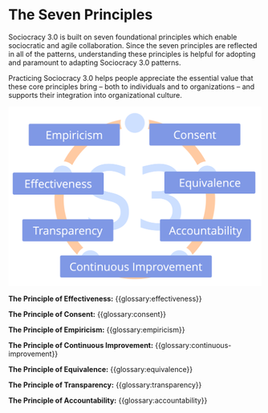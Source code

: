 [:menu-title]: # "Principles"

# The Seven Principles

Sociocracy 3.0 is built on seven foundational principles which enable sociocratic and agile collaboration. Since the seven principles are reflected in all of the patterns, understanding these principles is helpful for adopting and paramount to adapting Sociocracy 3.0 patterns.

Practicing Sociocracy 3.0 helps people appreciate the essential value that these core principles bring – both to individuals and to organizations – and supports their integration into organizational culture.

![The Seven Principles](img/framework/s3-principles-plain.png)

**The Principle of Effectiveness:** {{glossary:effectiveness}}

**The Principle of Consent:** {{glossary:consent}}

**The Principle of Empiricism:** {{glossary:empiricism}}

**The Principle of Continuous Improvement:** {{glossary:continuous-improvement}}

**The Principle of Equivalence:** {{glossary:equivalence}}

**The Principle of Transparency:** {{glossary:transparency}}

**The Principle of Accountability:** {{glossary:accountability}}

